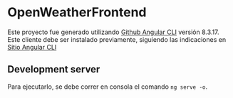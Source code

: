 # OpenWeatherFrontend

Este proyecto fue generado utilizando [Github Angular CLI](https://github.com/angular/angular-cli) versión 8.3.17.
Este cliente debe ser instalado previamente, siguiendo las indicaciones en [Sitio Angular CLI](https://cli.angular.io/)

## Development server

Para ejecutarlo, se debe correr en consola el comando `ng serve -o`.
